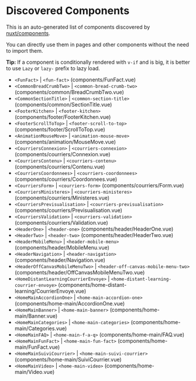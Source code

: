 # Discovered Components

This is an auto-generated list of components discovered by [nuxt/components](https://github.com/nuxt/components).

You can directly use them in pages and other components without the need to import them.

**Tip:** If a component is conditionally rendered with `v-if` and is big, it is better to use `Lazy` or `lazy-` prefix to lazy load.

- `<FunFact>` | `<fun-fact>` (components/FunFact.vue)
- `<CommonBreadCrumbTwo>` | `<common-bread-crumb-two>` (components/common/BreadCrumbTwo.vue)
- `<CommonSectionTitle>` | `<common-section-title>` (components/common/SectionTitle.vue)
- `<FooterKitchen>` | `<footer-kitchen>` (components/footer/FooterKitchen.vue)
- `<FooterScrollToTop>` | `<footer-scroll-to-top>` (components/footer/ScrollToTop.vue)
- `<AnimationMouseMove>` | `<animation-mouse-move>` (components/animation/MouseMove.vue)
- `<CourriersConnexion>` | `<courriers-connexion>` (components/courriers/Connexion.vue)
- `<CourriersContenu>` | `<courriers-contenu>` (components/courriers/Contenu.vue)
- `<CourriersCoordonnees>` | `<courriers-coordonnees>` (components/courriers/Coordonnees.vue)
- `<CourriersForm>` | `<courriers-form>` (components/courriers/Form.vue)
- `<CourriersMinisteres>` | `<courriers-ministeres>` (components/courriers/Ministeres.vue)
- `<CourriersPrevisualisation>` | `<courriers-previsualisation>` (components/courriers/Previsualisation.vue)
- `<CourriersValidation>` | `<courriers-validation>` (components/courriers/Validation.vue)
- `<HeaderOne>` | `<header-one>` (components/header/HeaderOne.vue)
- `<HeaderTwo>` | `<header-two>` (components/header/HeaderTwo.vue)
- `<HeaderMobileMenu>` | `<header-mobile-menu>` (components/header/MobileMenu.vue)
- `<HeaderNavigation>` | `<header-navigation>` (components/header/Navigation.vue)
- `<HeaderOffCanvasMobileMenuTwo>` | `<header-off-canvas-mobile-menu-two>` (components/header/OffCanvasMobileMenuTwo.vue)
- `<HomeDistantLearningCourrierEnvoye>` | `<home-distant-learning-courrier-envoye>` (components/home-distant-learning/CourrierEnvoye.vue)
- `<HomeMainAccordionOne>` | `<home-main-accordion-one>` (components/home-main/AccordionOne.vue)
- `<HomeMainBanner>` | `<home-main-banner>` (components/home-main/Banner.vue)
- `<HomeMainCategories>` | `<home-main-categories>` (components/home-main/Categories.vue)
- `<HomeMainFAQ>` | `<home-main-f-a-q>` (components/home-main/FAQ.vue)
- `<HomeMainFunFact>` | `<home-main-fun-fact>` (components/home-main/FunFact.vue)
- `<HomeMainSuiviCourrier>` | `<home-main-suivi-courrier>` (components/home-main/SuiviCourrier.vue)
- `<HomeMainVideo>` | `<home-main-video>` (components/home-main/Video.vue)
